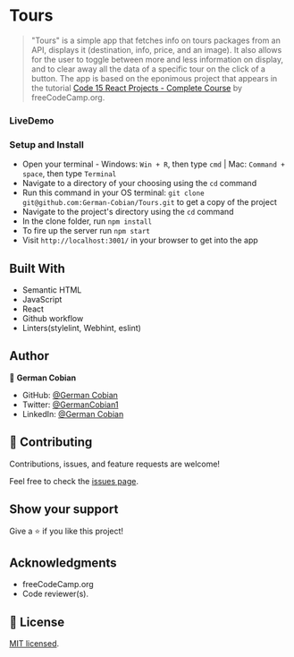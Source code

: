 # Tours

> "Tours" is a simple app that fetches info on tours packages from an API, displays it (destination, info, price, and an image). It also allows for the user to toggle between more and less information on display, and to clear away all the data of a specific tour on the click of a button. The app is based on the eponimous project that appears in the tutorial [Code 15 React Projects - Complete Course](https://youtu.be/a_7Z7C_JCyo) by freeCodeCamp.org.
 
### LiveDemo


### Setup and Install

* Open your terminal - Windows: `Win + R`, then type `cmd` | Mac: `Command + space`, then type `Terminal`
* Navigate to a directory of your choosing using the `cd` command
* Run this command in your OS terminal: `git clone git@github.com:German-Cobian/Tours.git` to get a copy of the project
* Navigate to the project's directory using the `cd` command
* In the clone folder, run `npm install`
* To fire up the server run `npm start`
* Visit `http://localhost:3001/` in your browser to get into the app

## Built With

* Semantic HTML
* JavaScript
* React
* Github workflow
* Linters(stylelint, Webhint, eslint)


## Author

👤 **German Cobian**
* GitHub: [@German Cobian](https://github.com/German-Cobian)
* Twitter: [@GermanCobian1](https://twitter.com/GermanCobian1)
* LinkedIn: [@German Cobian](https://www.linkedin.com/in/german-cobian/)

## 🤝 Contributing

Contributions, issues, and feature requests are welcome!

Feel free to check the [issues page](https://github.com/German-Cobian/Tours/issues).

## Show your support

Give a ⭐️ if you like this project!

## Acknowledgments

- freeCodeCamp.org
- Code reviewer(s).

## 📝 License

[MIT licensed](https://github.com/German-Cobian/Tours/blob/main/LICENSE).

